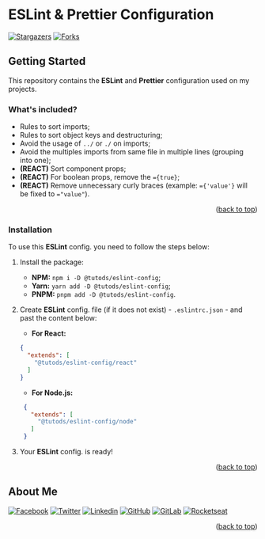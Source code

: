 # ESLint & Prettier Configuration

[![Stargazers][stars-shield]][stars-url] [![Forks][forks-shield]][forks-url]

</div>


## Getting Started

This repository contains the **ESLint** and **Prettier** configuration used on my projects.

### What's included?

- Rules to sort imports;
- Rules to sort object keys and destructuring;
- Avoid the usage of `../` or `./` on imports;
- Avoid the multiples imports from same file in multiple lines (grouping into one);
- **(REACT)** Sort component props;
- **(REACT)** For boolean props, remove the `={true}`;
- **(REACT)** Remove unnecessary curly braces (example: `={'value'}` will be fixed to `="value"`).

<p align="right">(<a href="#readme-top">back to top</a>)</p>

### Installation

To use this **ESLint** config. you need to follow the steps below:

1. Install the package:
    - **NPM:** `npm i -D @tutods/eslint-config`;
    - **Yarn:** `yarn add -D @tutods/eslint-config`;
    - **PNPM:** `pnpm add -D @tutods/eslint-config`.

2. Create **ESLint** config. file (if it does not exist) - `.eslintrc.json` - and past the content below:
    - **For React:**
    ```json
    {
      "extends": [
        "@tutods/eslint-config/react"
      ]
    }
    ```
   - **For Node.js:**
   ```json
    {
      "extends": [
        "@tutods/eslint-config/node"
      ]
    }
    ```

3. Your **ESLint** config. is ready!

<p align="right">(<a href="#readme-top">back to top</a>)</p>

## About Me

[![Facebook][facebook]][facebook-url] [![Twitter][twitter]][twitter-url] [![Linkedin][linkedin]][linkedin-url] [![GitHub][github]][github-url]
[![GitLab][gitlab]][gitlab-url] [![Rocketseat][rocketseat]][rocketseat-url]

<p align="right">(<a href="#readme-top">back to top</a>)</p>

[forks-shield]: https://img.shields.io/github/forks/tutods/tailwindcss-travel-website?style=for-the-badge
[forks-url]: https://github.com/tutods/tailwindcss-travel-website/network/members
[stars-shield]: https://img.shields.io/github/stars/tutods/tailwindcss-travel-website?style=for-the-badge
[stars-url]: https://github.com/tutods/tailwindcss-travel-website/stargazers
[product-screenshot]: images/screenshot.png
[next.js]: https://img.shields.io/badge/next.js-000000?style=for-the-badge&logo=nextdotjs&logoColor=white
[next-url]: https://nextjs.org/
[react.js]: https://img.shields.io/badge/React-61DAFB?style=for-the-badge&logo=react&logoColor=black
[react-url]: https://reactjs.org/
[tailwindcss]: https://img.shields.io/badge/TailwindCSS-06B6D4?style=for-the-badge&logo=tailwind-css&logoColor=white
[tailwind-url]: https://tailwindcss.com
[prettier]: https://img.shields.io/badge/Prettier-F7B93E?style=for-the-badge&logo=prettier&logoColor=black
[prettier-url]: https://prettier.io/
[eslint]: https://img.shields.io/badge/ESLint-4B32C3?style=for-the-badge&logo=eslint&logoColor=white
[eslint-url]: https://eslint.org/
[commitlint]: https://img.shields.io/badge/CommitLint-000000?style=for-the-badge&logo=commitlint&logoColor=white
[commitlint-url]: https://commitlint.js.org/
[yarn]: https://img.shields.io/badge/Yarn-2C8EBB?style=for-the-badge&logo=yarn&logoColor=white
[yarn-url]: https://yarnpkg.com/
[npm]: https://img.shields.io/badge/NPM-CB3837?style=for-the-badge&logo=npm&logoColor=white
[npm-url]: https://www.npmjs.com/
[node]: https://img.shields.io/badge/Node-339933?style=for-the-badge&logo=nodedotjs&logoColor=white
[node-url]: https://nodejs.org/
[rocketseat]: https://img.shields.io/badge/Rocketseat-1E4174?style=for-the-badge&logo=data:image/png;base64,iVBORw0KGgoAAAANSUhEUgAAABAAAAAQCAMAAAAoLQ9TAAAALVBMVEVHcExxWsF0XMJzXMJxWcFsUsD///9jRrzY0u6Xh9Gsn9n39fyMecy0qd2bjNJWBT0WAAAABHRSTlMA2Do606wF2QAAAGlJREFUGJVdj1cWwCAIBLEsRU3uf9xobDH8+GZwUYi8i6ucJwrxKE+7D0G9Q4vlYqtmCSjndr4CgCgzlyFgfKfKCVO0LrPKjmiqMxGXkJwNnXskqWG+1oSM+BSwD8f29YLNjvx/OQrn+g99oQSoNmt3PgAAAABJRU5ErkJggg==
[rocketseat-url]: https://app.rocketseat.com.br/me/tutods14
[gitlab]: https://img.shields.io/badge/GitLab-1E4174?style=for-the-badge&logo=GitLab&logoColor=white
[gitlab-url]: https://gitlab.com/jdaniel.asousa
[github]: https://img.shields.io/badge/-Github-1E4174?style=for-the-badge&logo=Github&logoColor=white&link=https://github.com/tutods
[github-url]: https://github.com/tutods
[facebook]: https://img.shields.io/badge/Facebook-1E4174?style=for-the-badge&logo=facebook&logoColor=white
[facebook-url]: https://facebook.com/tutods2014
[twitter]: https://img.shields.io/badge/Twitter-1E4174?style=for-the-badge&logo=twitter&logoColor=white
[twitter-url]: https://twitter.com/dsousa_12/
[linkedin]: https://img.shields.io/badge/Linkedin-1E4174?style=for-the-badge&logo=Linkedin&logoColor=white
[linkedin-url]: https://www.linkedin.com/in/daniel-sousa-tutods/

[tutorial]: https://img.shields.io/badge/YouTube-FF0000?style=for-the-badge&logo=youtube&logoColor=white
[tutorial-url]: https://www.youtube.com/watch?v=gXdHvoWvViQ